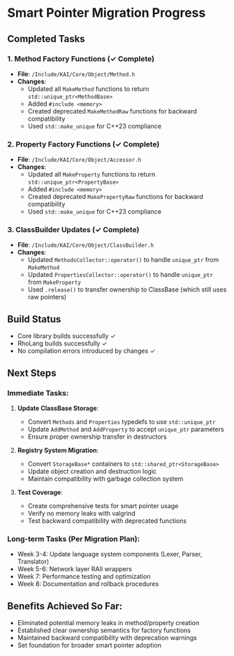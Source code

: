 # Smart Pointer Migration Progress

## Completed Tasks

### 1. Method Factory Functions (✓ Complete)
- **File**: `/Include/KAI/Core/Object/Method.h`
- **Changes**:
  - Updated all `MakeMethod` functions to return `std::unique_ptr<MethodBase>`
  - Added `#include <memory>` 
  - Created deprecated `MakeMethodRaw` functions for backward compatibility
  - Used `std::make_unique` for C++23 compliance

### 2. Property Factory Functions (✓ Complete)
- **File**: `/Include/KAI/Core/Object/Accessor.h`
- **Changes**:
  - Updated all `MakeProperty` functions to return `std::unique_ptr<PropertyBase>`
  - Added `#include <memory>`
  - Created deprecated `MakePropertyRaw` functions for backward compatibility
  - Used `std::make_unique` for C++23 compliance

### 3. ClassBuilder Updates (✓ Complete)
- **File**: `/Include/KAI/Core/Object/ClassBuilder.h`
- **Changes**:
  - Updated `MethodsCollector::operator()` to handle `unique_ptr` from `MakeMethod`
  - Updated `PropertiesCollector::operator()` to handle `unique_ptr` from `MakeProperty`
  - Used `.release()` to transfer ownership to ClassBase (which still uses raw pointers)

## Build Status
- Core library builds successfully ✓
- RhoLang builds successfully ✓
- No compilation errors introduced by changes ✓

## Next Steps

### Immediate Tasks:
1. **Update ClassBase Storage**:
   - Convert `Methods` and `Properties` typedefs to use `std::unique_ptr`
   - Update `AddMethod` and `AddProperty` to accept `unique_ptr` parameters
   - Ensure proper ownership transfer in destructors

2. **Registry System Migration**:
   - Convert `StorageBase*` containers to `std::shared_ptr<StorageBase>`
   - Update object creation and destruction logic
   - Maintain compatibility with garbage collection system

3. **Test Coverage**:
   - Create comprehensive tests for smart pointer usage
   - Verify no memory leaks with valgrind
   - Test backward compatibility with deprecated functions

### Long-term Tasks (Per Migration Plan):
- Week 3-4: Update language system components (Lexer, Parser, Translator)
- Week 5-6: Network layer RAII wrappers
- Week 7: Performance testing and optimization
- Week 8: Documentation and rollback procedures

## Benefits Achieved So Far:
- Eliminated potential memory leaks in method/property creation
- Established clear ownership semantics for factory functions
- Maintained backward compatibility with deprecation warnings
- Set foundation for broader smart pointer adoption